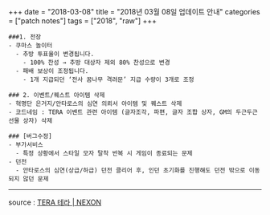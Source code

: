 +++
date = "2018-03-08"
title = "2018년 03월 08일 업데이트 안내"
categories = ["patch notes"]
tags = ["2018", "raw"]
+++

```
###1. 전장
- 쿠마스 놀이터
  - 추방 투표율이 변경됩니다.
    - 100% 찬성 → 추방 대상자 제외 80% 찬성으로 변경
  - 패배 보상이 조정됩니다.
    - 1개 지급되던 ‘전사 꿈나무 격려문’ 지급 수량이 3개로 조정

### 2. 이벤트/퀘스트 아이템 삭제
- 혁명단 은거지/안타로스의 심연 의뢰서 아이템 및 퀘스트 삭제
- 코드네임 : TERA 이벤트 관련 아이템 (글자조각, 파편, 글자 조합 상자, GM의 두근두근 선물 상자) 삭제

### [버그수정]
- 부가서비스
  - 특정 상황에서 스타일 모자 탈착 반복 시 게임이 종료되는 문제
- 던전
  - 안타로스의 심연(상급/하급) 던전 클리어 후, 인던 초기화를 진행해도 던전 밖으로 이동되지 않던 문제
```

----

source : [TERA 테라 | NEXON](http://tera.nexon.com/news/update/view.aspx?n4articlesn=322)
